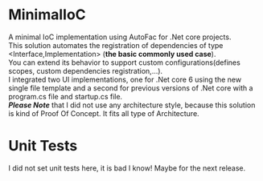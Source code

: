 # MinimalIoC
A minimal IoC implementation using AutoFac for .Net core projects.  
This solution automates the registration of dependencies of type <Interface,Implementation> (**the basic commonly used case**).  
You can extend its behavior to support custom configurations(defines scopes, custom dependencies registration,...).  
I integrated two UI implementations, one for .Net core 6 using the new single file template and a second for previous versions of .Net core with a program.cs file and startup.cs file.  
**_Please Note_** that I did not use any architecture style, because this solution is kind of Proof Of Concept. It fits all type of Architecture.  
# Unit Tests
I did not set unit tests here, it is bad I know! Maybe for the next release.
